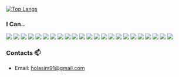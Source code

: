 


[![Top Langs](https://github-readme-stats.vercel.app/api/top-langs/?username=holasim91)](https://github.com/anuraghazra/github-readme-stats)


### I Can..
<div>
  <div align="left">
  <img src="http://img.shields.io/badge/-JavaScript-F7DF1E?style=flat&logo=JavaScript&logoColor=white" />
  <img src="http://img.shields.io/badge/-HTML5-E34F26?style=flat&logo=HTML5&logoColor=white" />
  <img src="http://img.shields.io/badge/-CSS3-1572B6?style=flat&logo=CSS3&logoColor=white" />
  <img src="http://img.shields.io/badge/-React-61DAFB?style=flat&logo=React&logoColor=white" />
  <img src="http://img.shields.io/badge/-Redux-764ABC?style=flat&logo=Redux&logoColor=white" />
  <img src="http://img.shields.io/badge/-styled components-DB7093?style=flat&logo=styled-components&logoColor=white" />
  <img src="http://img.shields.io/badge/-Sass-CC6699?style=flat&logo=Sass&logoColor=white" />
  <img src="http://img.shields.io/badge/-Bootstrap-7952B3?style=flat&logo=Bootstrap&logoColor=white" />
  <img src="http://img.shields.io/badge/-Material UI-0081CB?style=flat&logo=Material-UI&logoColor=white" />
  <img src="http://img.shields.io/badge/-Python-3776AB?style=flat&logo=Python&logoColor=white" />
  <img src="http://img.shields.io/badge/-Git-F05032?style=flat&logo=Git&logoColor=white" />
  <img src="http://img.shields.io/badge/-GitHub-181717?style=flat&logo=GitHub&logoColor=white" />
  <img src="http://img.shields.io/badge/-Amazon S3-569A31?style=flat&logo=Amazon S3&logoColor=white" />
  <img src="http://img.shields.io/badge/-Firebase-FFCA28?style=flat&logo=Firebase&logoColor=white" />
  <img src="http://img.shields.io/badge/-Node.js-339933?style=flat&logo=Node.js&logoColor=white" />
  <img src="http://img.shields.io/badge/-Next.js-000000?style=flat&logo=Next.js&logoColor=white" />
  <img src="http://img.shields.io/badge/-Amazon AWS-232F3E?style=flat&logo=Amazon AWS&logoColor=white" />
  <img src="http://img.shields.io/badge/-FileZilla-BF0000?style=flat&logo=FileZilla&logoColor=white" />
  <img src="http://img.shields.io/badge/-MongoDB-47A248?style=flat&logo=MongoDB&logoColor=white" />
  <img src="http://img.shields.io/badge/-Flask-000000?style=flat&logo=Flask&logoColor=white" />
  <img src="http://img.shields.io/badge/-jQuery-0769AD?style=flat&logo=jQuery&logoColor=white" />
  <img src="http://img.shields.io/badge/-Jinja-B41717?style=flat&logo=Jinja&logoColor=white" />
  <img src="http://img.shields.io/badge/-Bulma-00D1B2?style=flat&logo=Bulma&logoColor=white" />
  </div>
  <div align="left" style="margin-top: 10px">
  </div>
</div>

### Contacts 📫
* Email: holasim91@gmail.com
